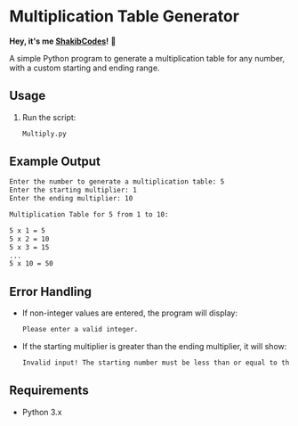 # Multiplication Table Generator
**Hey, it's me [ShakibCodes](https://github.com/ShakibCodes)!** 👋  

A simple Python program to generate a multiplication table for any number, with a custom starting and ending range.

## Usage
1. Run the script:
   ```sh
   Multiply.py
   ```

## Example Output
```sh
Enter the number to generate a multiplication table: 5
Enter the starting multiplier: 1
Enter the ending multiplier: 10

Multiplication Table for 5 from 1 to 10:

5 x 1 = 5
5 x 2 = 10
5 x 3 = 15
...
5 x 10 = 50
```

## Error Handling
- If non-integer values are entered, the program will display:
  ```sh
  Please enter a valid integer.
  ```
- If the starting multiplier is greater than the ending multiplier, it will show:
  ```sh
  Invalid input! The starting number must be less than or equal to the ending number.
  ```

## Requirements
- Python 3.x
